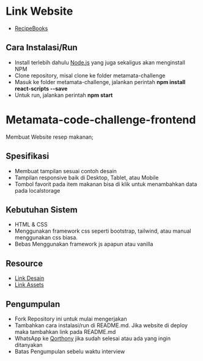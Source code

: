 # Link Website

- [RecipeBooks](https://aynunnissa__.gitlab.io/metamata-challenge/)

## Cara Instalasi/Run

- Install terlebih dahulu [Node.js](https://nodejs.org/en/) yang juga sekaligus akan menginstall NPM
- Clone repository, misal clone ke folder metamata-challenge
- Masuk ke folder metamata-challenge, jalankan perintah **npm install react-scripts --save**
- Untuk run, jalankan perintah **npm start**

# Metamata-code-challenge-frontend

Membuat Website resep makanan;

## Spesifikasi

- Membuat tampilan sesuai contoh desain
- Tampilan responsive baik di Desktop, Tablet, atau Mobile
- Tombol favorit pada item makanan bisa di klik untuk menambahkan data pada localstorage

## Kebutuhan Sistem

- HTML & CSS
- Menggunakan framework css seperti bootstrap, tailwind, atau manual menggunakan css biasa.
- Bebas Menggunakan framework js apapun atau vanilla

## Resource

- [Link Desain](https://www.figma.com/file/RFVlJ99NQmpgIfx5AwAJiB/RecipeBooks?node-id=118%3A0)
- [Link Assets](https://drive.google.com/drive/folders/195CbiY3IwFxhPW4HcNsob8Hy2uDau6U9?usp=sharing)

## Pengumpulan

- Fork Repository ini untuk mulai mengerjakan
- Tambahkan cara instalasi/run di README.md. Jika website di deploy maka tambahkan link pada README.md
- WhatsApp ke [Qorthony](https://wa.me/08872402827) jika sudah selesai atau ada yang ingin ditanyakan
- Batas Pengumpulan sebelu waktu interview

